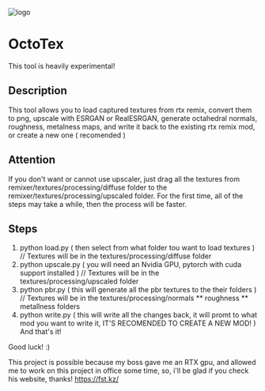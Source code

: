 ![logo](https://i.imgur.com/j2Bkzk8.png)
# OctoTex
This tool is heavily experimental!

## Description
This tool allows you to load captured textures from rtx remix, convert them to png, upscale with ESRGAN or RealESRGAN, generate octahedral normals, roughness, metalness maps, and write it back to the existing rtx remix mod, or create a new one ( recomended )

## Attention
If you don't want or cannot use upscaler, just drag all the textures from remixer/textures/processing/diffuse folder to the remixer/textures/processing/upscaled folder.
For the first time, all of the steps may take a while, then the process will be faster.

## Steps
1. python load.py ( then select from what folder tou want to load textures )                   // Textures will be in the textures/processing/diffuse folder
2. python upscale.py ( you will need an Nvidia GPU, pytorch with cuda support installed )      // Textures will be in the textures/processing/upscaled folder
3. python pbr.py ( this will generate all the pbr textures to the their folders )              // Textures will be in the textures/processing/normals ** roughness ** metallness folders
4. python write.py ( this will write all the changes back, it will promt to what mod you want to write it, IT'S RECOMENDED TO CREATE A NEW MOD! )
And that's it!

Good luck! :)


This project is possible because my boss gave me an RTX gpu, and allowed me to work on this project in office some time, so, i'll be glad if you check his website, thanks!
https://fst.kz/
